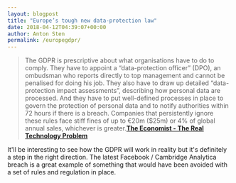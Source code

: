 ```yaml
---
layout: blogpost
title: "Europe’s tough new data-protection law"
date: 2018-04-12T04:39:07+00:00
author: Anton Sten
permalink: /europegdpr/
---
```


>The GDPR is prescriptive about what organisations have to do to comply. They have to appoint a “data-protection officer” (DPO), an ombudsman who reports directly to top management and cannot be penalised for doing his job. They also have to draw up detailed “data-protection impact assessments”, describing how personal data are processed. And they have to put well-defined processes in place to govern the protection of personal data and to notify authorities within 72 hours if there is a breach. Companies that persistently ignore these rules face stiff fines of up to €20m ($25m) or 4% of global annual sales, whichever is greater.**[The Economist - The Real Technology Problem](https://www.economist.com/news/business/21739985-complying-will-be-hard-businesses-it-will-bring-benefits-too-europes-tough-new)**

It'll be interesting to see how the GDPR will work in reality but it's definitely a step in the right direction. The latest Facebook / Cambridge Analytica breach is a great example of something that would have been avoided with a set of rules and regulation in place. 
